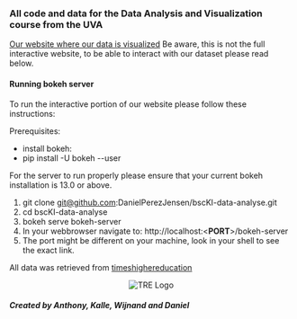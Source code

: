 ### All code and data for the Data Analysis and Visualization course from the UVA

[Our website where our data is visualized](https://danielperezjensen.github.io/bscKI-data-analyse/) 
Be aware, this is not the full interactive website, to be able to interact with our dataset please read below.

#### Running bokeh server
To run the interactive portion of our website please follow these instructions:

Prerequisites:
* install bokeh:
* pip install -U bokeh --user

For the server to run properly please ensure that your current bokeh installation is 13.0 or above.

1. git clone git@github.com:DanielPerezJensen/bscKI-data-analyse.git
2. cd bscKI-data-analyse
3. bokeh serve bokeh-server
4. In your webbrowser navigate to: http://localhost:<**PORT**>/bokeh-server
5. The port might be different on your machine, look in your shell to see the exact link.

All data was retrieved from [timeshighereducation](https://www.timeshighereducation.com/world-university-rankings/2018/world-ranking)

<span style="display:block;text-align:center">![TRE Logo](https://www.timeshighereducation.com/sites/default/files/the-wur-logo.jpg)</span>

##### Created by Anthony, Kalle, Wijnand and Daniel
